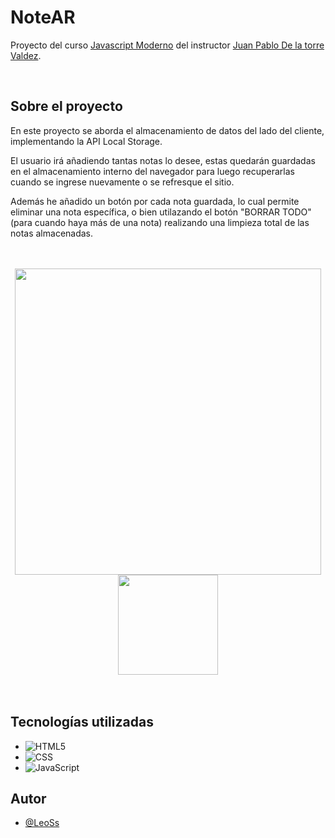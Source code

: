 # NoteAR
Proyecto del curso [Javascript Moderno](https://www.udemy.com/course/javascript-moderno-guia-definitiva-construye-10-proyectos/) del instructor [Juan Pablo De la torre Valdez](https://codigoconjuan.com/).

</br>

## Sobre el proyecto

En este proyecto se aborda el almacenamiento de datos del lado del cliente, implementando la API Local Storage.

El usuario irá añadiendo tantas notas lo desee, estas quedarán guardadas en el almacenamiento interno del navegador para luego recuperarlas cuando se ingrese nuevamente o se refresque el sitio.

Además he añadido un botón por cada nota guardada, lo cual permite eliminar una nota específica, o bien utilazando el botón "BORRAR TODO" (para cuando haya más de una nota) realizando una limpieza total de las notas almacenadas.

</br>
</br>
<div align="center">
<img src="https://user-images.githubusercontent.com/79548542/144853735-7023eee4-797f-41af-99f4-32e4ecabd193.png" width="490px">
<img src="https://user-images.githubusercontent.com/79548542/144853909-259e0cde-a6dd-4aee-8aba-3140768104d7.PNG" width="160px">
</div>
</br>
</br>

## Tecnologías utilizadas
- ![HTML5](https://img.shields.io/badge/HTML5-E34F26?style=for-the-badge&logo=html5&logoColor=white)
- ![CSS](https://img.shields.io/badge/CSS3-1572B6?style=for-the-badge&logo=css3&logoColor=white)
- ![JavaScript](https://img.shields.io/badge/JavaScript-F7DF1E?style=for-the-badge&logo=javascript&logoColor=black)

## Autor
- [@LeoSs](https://github.com/iam-leo)
